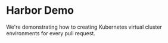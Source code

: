 # Harbor Demo

We're demonstrating how to creating Kubernetes virtual cluster environments for every pull request.
